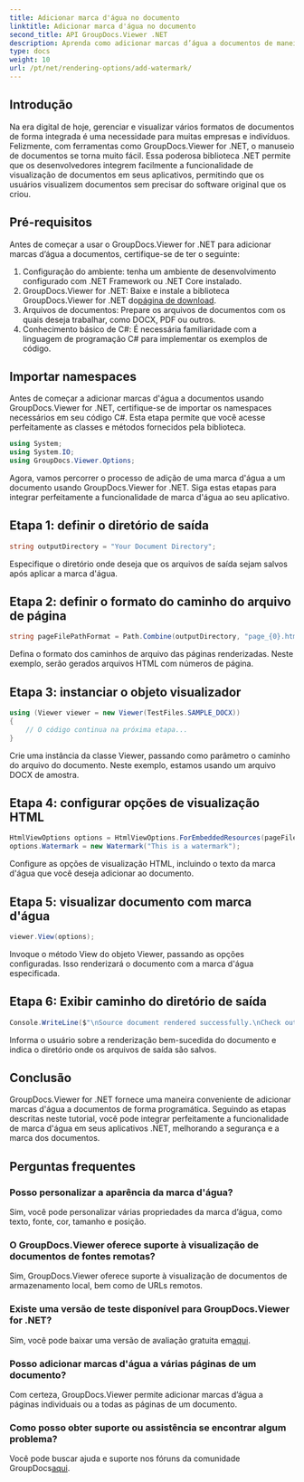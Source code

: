 ```yaml
---
title: Adicionar marca d'água no documento
linktitle: Adicionar marca d'água no documento
second_title: API GroupDocs.Viewer .NET
description: Aprenda como adicionar marcas d’água a documentos de maneira simples usando GroupDocs.Viewer for .NET. Melhore a segurança e a marca dos documentos com este tutorial fácil de seguir.
type: docs
weight: 10
url: /pt/net/rendering-options/add-watermark/
---
```

## Introdução
Na era digital de hoje, gerenciar e visualizar vários formatos de documentos de forma integrada é uma necessidade para muitas empresas e indivíduos. Felizmente, com ferramentas como GroupDocs.Viewer for .NET, o manuseio de documentos se torna muito fácil. Essa poderosa biblioteca .NET permite que os desenvolvedores integrem facilmente a funcionalidade de visualização de documentos em seus aplicativos, permitindo que os usuários visualizem documentos sem precisar do software original que os criou.
## Pré-requisitos
Antes de começar a usar o GroupDocs.Viewer for .NET para adicionar marcas d’água a documentos, certifique-se de ter o seguinte:
1. Configuração do ambiente: tenha um ambiente de desenvolvimento configurado com .NET Framework ou .NET Core instalado.
2.  GroupDocs.Viewer for .NET: Baixe e instale a biblioteca GroupDocs.Viewer for .NET do[página de download](https://releases.groupdocs.com/viewer/net/).
3. Arquivos de documentos: Prepare os arquivos de documentos com os quais deseja trabalhar, como DOCX, PDF ou outros.
4. Conhecimento básico de C#: É necessária familiaridade com a linguagem de programação C# para implementar os exemplos de código.

## Importar namespaces
Antes de começar a adicionar marcas d'água a documentos usando GroupDocs.Viewer for .NET, certifique-se de importar os namespaces necessários em seu código C#. Esta etapa permite que você acesse perfeitamente as classes e métodos fornecidos pela biblioteca.

```csharp
using System;
using System.IO;
using GroupDocs.Viewer.Options;
```

Agora, vamos percorrer o processo de adição de uma marca d'água a um documento usando GroupDocs.Viewer for .NET. Siga estas etapas para integrar perfeitamente a funcionalidade de marca d'água ao seu aplicativo.
## Etapa 1: definir o diretório de saída
```csharp
string outputDirectory = "Your Document Directory";
```
Especifique o diretório onde deseja que os arquivos de saída sejam salvos após aplicar a marca d'água.
## Etapa 2: definir o formato do caminho do arquivo de página
```csharp
string pageFilePathFormat = Path.Combine(outputDirectory, "page_{0}.html");
```
Defina o formato dos caminhos de arquivo das páginas renderizadas. Neste exemplo, serão gerados arquivos HTML com números de página.
## Etapa 3: instanciar o objeto visualizador
```csharp
using (Viewer viewer = new Viewer(TestFiles.SAMPLE_DOCX))
{
    // O código continua na próxima etapa...
}
```
Crie uma instância da classe Viewer, passando como parâmetro o caminho do arquivo do documento. Neste exemplo, estamos usando um arquivo DOCX de amostra.
## Etapa 4: configurar opções de visualização HTML
```csharp
HtmlViewOptions options = HtmlViewOptions.ForEmbeddedResources(pageFilePathFormat);
options.Watermark = new Watermark("This is a watermark");
```
Configure as opções de visualização HTML, incluindo o texto da marca d'água que você deseja adicionar ao documento.
## Etapa 5: visualizar documento com marca d'água
```csharp
viewer.View(options);
```
Invoque o método View do objeto Viewer, passando as opções configuradas. Isso renderizará o documento com a marca d'água especificada.
## Etapa 6: Exibir caminho do diretório de saída
```csharp
Console.WriteLine($"\nSource document rendered successfully.\nCheck output in {outputDirectory}.");
```
Informa o usuário sobre a renderização bem-sucedida do documento e indica o diretório onde os arquivos de saída são salvos.

## Conclusão
GroupDocs.Viewer for .NET fornece uma maneira conveniente de adicionar marcas d'água a documentos de forma programática. Seguindo as etapas descritas neste tutorial, você pode integrar perfeitamente a funcionalidade de marca d'água em seus aplicativos .NET, melhorando a segurança e a marca dos documentos.
## Perguntas frequentes
### Posso personalizar a aparência da marca d'água?
Sim, você pode personalizar várias propriedades da marca d’água, como texto, fonte, cor, tamanho e posição.
### O GroupDocs.Viewer oferece suporte à visualização de documentos de fontes remotas?
Sim, GroupDocs.Viewer oferece suporte à visualização de documentos de armazenamento local, bem como de URLs remotos.
### Existe uma versão de teste disponível para GroupDocs.Viewer for .NET?
Sim, você pode baixar uma versão de avaliação gratuita em[aqui](https://releases.groupdocs.com/).
### Posso adicionar marcas d'água a várias páginas de um documento?
Com certeza, GroupDocs.Viewer permite adicionar marcas d’água a páginas individuais ou a todas as páginas de um documento.
### Como posso obter suporte ou assistência se encontrar algum problema?
 Você pode buscar ajuda e suporte nos fóruns da comunidade GroupDocs[aqui](https://forum.groupdocs.com/c/viewer/9).